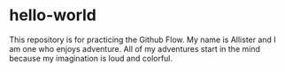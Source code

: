 # hello-world
This repository is for practicing the Github Flow.
My name is Allister and I am one who enjoys adventure. All of my adventures start in the mind because my imagination is loud and colorful.
